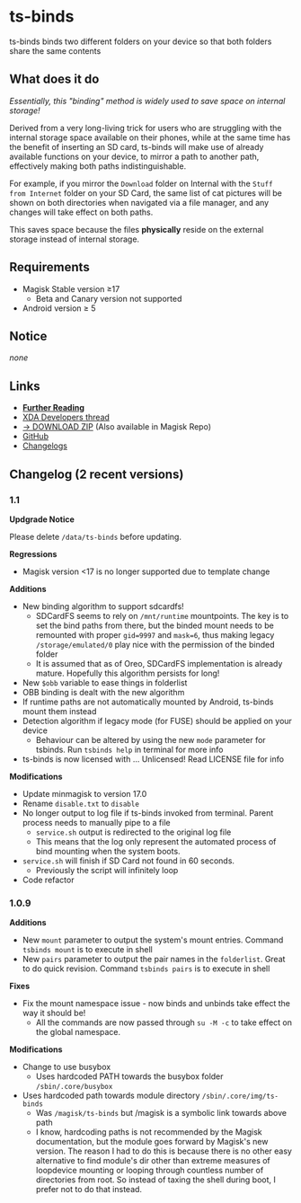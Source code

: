 # ts-binds

ts-binds binds two different folders on your device so that both folders share the same contents

## What does it do

_Essentially, this "binding" method is widely used to save space on internal storage!_

Derived from a very long-living trick for users who are struggling with the internal storage space available on their phones, while at the same time has the benefit of inserting an SD card, ts-binds will make use of already available functions on your device, to mirror a path to another path, effectively making both paths indistinguishable.

For example, if you mirror the `Download` folder on Internal with the `Stuff from Internet` folder on your SD Card, the same list of cat pictures will be shown on both directories when navigated via a file manager, and any changes will take effect on both paths.

This saves space because the files **physically** reside on the external storage instead of internal storage.

## Requirements

- Magisk Stable version ≥17
  - Beta and Canary version not supported
- Android version ≥ 5

## Notice

_none_

## Links

- [**Further Reading**](https://www.technosparks.net/pages/product-documentation/ts-binds?from=readme)
- [XDA Developers thread](https://forum.xda-developers.com/apps/magisk/module-ts-binds-t3628856)
- [→ DOWNLOAD ZIP](https://github.com/TechnoSparks/ts-binds/releases) (Also available in Magisk Repo)
- [GitHub](https://github.com/TechnoSparks/ts-binds/)
- [Changelogs](https://github.com/TechnoSparks/ts-binds/releases)

## Changelog (2 recent versions)

### 1.1

**Updgrade Notice**

Please delete `/data/ts-binds` before updating.

**Regressions**

- Magisk version <17 is no longer supported due to template change

**Additions**

- New binding algorithm to support sdcardfs!
  - SDCardFS seems to rely on `/mnt/runtime` mountpoints. The key is to set the bind paths from there, but the binded mount needs to be remounted with proper `gid=9997` and `mask=6`, thus making legacy `/storage/emulated/0` play nice with the permission of the binded folder
  - It is assumed that as of Oreo, SDCardFS implementation is already mature. Hopefully this algorithm persists for long!
- New `$obb` variable to ease things in folderlist
- OBB binding is dealt with the new algorithm
- If runtime paths are not automatically mounted by Android, ts-binds mount them instead
- Detection algorithm if legacy mode (for FUSE) should be applied on your device
  - Behaviour can be altered by using the new `mode` parameter for tsbinds. Run `tsbinds help` in terminal for more info
- ts-binds is now licensed with ... Unlicensed! Read LICENSE file for info

**Modifications**

- Update minmagisk to version 17.0
- Rename `disable.txt` to `disable`
- No longer output to log file if ts-binds invoked from terminal. Parent process needs to manually pipe to a file
  - `service.sh` output is redirected to the original log file
  - This means that the log only represent the automated process of bind mounting when the system boots.
- `service.sh` will finish if SD Card not found in 60 seconds.
  - Previously the script will infinitely loop
- Code refactor

### 1.0.9

**Additions**

- New `mount` parameter to output the system's mount entries. Command `tsbinds mount` is to execute in shell
- New `pairs` parameter to output the pair names in the `folderlist`. Great to do quick revision. Command `tsbinds pairs` is to execute in shell

**Fixes**

- Fix the mount namespace issue - now binds and unbinds take effect the way it should be!
  - All the commands are now passed through `su -M -c` to take effect on the global namespace.

**Modifications**

- Change to use busybox
  - Uses hardcoded PATH towards the busybox folder `/sbin/.core/busybox`
- Uses hardcoded path towards module directory `/sbin/.core/img/ts-binds`
  - Was `/magisk/ts-binds` but /magisk is a symbolic link towards above path
  - I know, hardcoding paths is not recommended by the Magisk documentation, but the module goes forward by Magisk's new version. The reason I had to do this is because there is no other easy alternative to find module's dir other than extreme measures of loopdevice mounting or looping through countless number of directories from root. So instead of taxing the shell during boot, I prefer not to do that instead.
